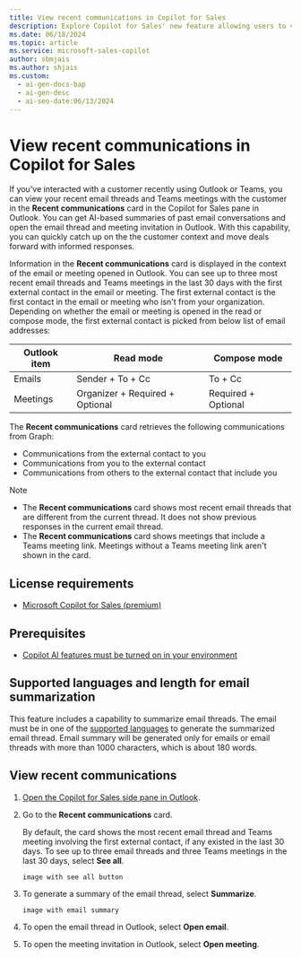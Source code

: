 ```yaml
---
title: View recent communications in Copilot for Sales
description: Explore Copilot for Sales' new feature allowing users to view recent communications, including emails and Teams meetings, with external contacts.
ms.date: 06/18/2024
ms.topic: article
ms.service: microsoft-sales-copilot
author: sbmjais
ms.author: shjais
ms.custom:
  - ai-gen-docs-bap
  - ai-gen-desc
  - ai-seo-date:06/13/2024
---
```


# View recent communications in Copilot for Sales

If you've interacted with a customer recently using Outlook or Teams, you can view your recent email threads and Teams meetings with the customer in the **Recent communications** card in the Copilot for Sales pane in Outlook. You can get AI-based summaries of past email conversations and open the email thread and meeting invitation in Outlook. With this capability, you can quickly catch up on the the customer context and move deals forward with informed responses.

Information in the **Recent communications** card is displayed in the context of the email or meeting opened in Outlook. You can see up to three most recent email threads and Teams meetings in the last 30 days with the first external contact in the email or meeting. The first external contact is the first contact in the email or meeting who isn't from your organization. Depending on whether the email or meeting is opened in the read or compose mode, the first external contact is picked from below list of email addresses:

|Outlook item|Read mode|Compose mode|
|---|---|---|
|Emails|Sender + To + Cc|To + Cc|
|Meetings|Organizer + Required + Optional|Required + Optional|

The **Recent communications** card retrieves the following communications from Graph:
- Communications from the external contact to you 
- Communications from you to the external contact 
- Communications from others to the external contact that include you 

> [!NOTE]
> - The **Recent communications** card shows most recent email threads that are different from the current thread. It does not show previous responses in the current email thread.
> - The **Recent communications** card shows meetings that include a Teams meeting link. Meetings without a Teams meeting link aren't shown in the card.

## License requirements

- [Microsoft Copilot for Sales (premium)](https://www.microsoft.com/ai/microsoft-sales-copilot#featuresandpricing)

## Prerequisites

- [Copilot AI features must be turned on in your environment](suggested-replies.md)

## Supported languages and length for email summarization

This feature includes a capability to summarize email threads. The email must be in one of the [supported languages](supported-languages.md#ai-in-copilot-for-sales) to generate the summarized email thread. Email summary will be generated only for emails or email threads with more than 1000 characters, which is about 180 words.

## View recent communications

1. [Open the Copilot for Sales side pane in Outlook](open-app.md#access-copilot-for-sales-in-outlook).

1. Go to the **Recent communications** card.

    By default, the card shows the most recent email thread and Teams meeting involving the first external contact, if any existed in the last 30 days. To see up to three email threads and three Teams meetings in the last 30 days, select **See all**.

    `image with see all button`

1. To generate a summary of the email thread, select **Summarize**.

    `image with email summary`

1. To open the email thread in Outlook, select **Open email**.

1. To open the meeting invitation in Outlook, select **Open meeting**.

    
